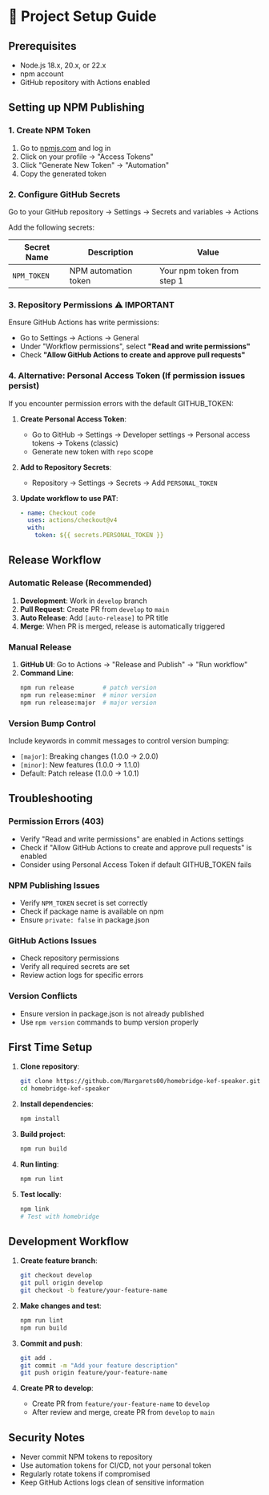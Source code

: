 # 🚀 Project Setup Guide

## Prerequisites

- Node.js 18.x, 20.x, or 22.x
- npm account
- GitHub repository with Actions enabled

## Setting up NPM Publishing

### 1. Create NPM Token

1. Go to [npmjs.com](https://www.npmjs.com) and log in
2. Click on your profile → "Access Tokens"
3. Click "Generate New Token" → "Automation"
4. Copy the generated token

### 2. Configure GitHub Secrets

Go to your GitHub repository → Settings → Secrets and variables → Actions

Add the following secrets:

| Secret Name | Description | Value |
|-------------|-------------|-------|
| `NPM_TOKEN` | NPM automation token | Your npm token from step 1 |

### 3. Repository Permissions ⚠️ **IMPORTANT**

Ensure GitHub Actions has write permissions:
- Go to Settings → Actions → General
- Under "Workflow permissions", select **"Read and write permissions"**
- Check **"Allow GitHub Actions to create and approve pull requests"**

### 4. Alternative: Personal Access Token (If permission issues persist)

If you encounter permission errors with the default GITHUB_TOKEN:

1. **Create Personal Access Token**:
   - Go to GitHub → Settings → Developer settings → Personal access tokens → Tokens (classic)
   - Generate new token with `repo` scope
   
2. **Add to Repository Secrets**:
   - Repository → Settings → Secrets → Add `PERSONAL_TOKEN`
   
3. **Update workflow to use PAT**:
   ```yaml
   - name: Checkout code
     uses: actions/checkout@v4
     with:
       token: ${{ secrets.PERSONAL_TOKEN }}
   ```

## Release Workflow

### Automatic Release (Recommended)

1. **Development**: Work in `develop` branch
2. **Pull Request**: Create PR from `develop` to `main`
3. **Auto Release**: Add `[auto-release]` to PR title
4. **Merge**: When PR is merged, release is automatically triggered

### Manual Release

1. **GitHub UI**: Go to Actions → "Release and Publish" → "Run workflow"
2. **Command Line**: 
   ```bash
   npm run release        # patch version
   npm run release:minor  # minor version
   npm run release:major  # major version
   ```

### Version Bump Control

Include keywords in commit messages to control version bumping:
- `[major]`: Breaking changes (1.0.0 → 2.0.0)
- `[minor]`: New features (1.0.0 → 1.1.0) 
- Default: Patch release (1.0.0 → 1.0.1)

## Troubleshooting

### Permission Errors (403)
- Verify "Read and write permissions" are enabled in Actions settings
- Check if "Allow GitHub Actions to create and approve pull requests" is enabled
- Consider using Personal Access Token if default GITHUB_TOKEN fails

### NPM Publishing Issues
- Verify `NPM_TOKEN` secret is set correctly
- Check if package name is available on npm
- Ensure `private: false` in package.json

### GitHub Actions Issues
- Check repository permissions
- Verify all required secrets are set
- Review action logs for specific errors

### Version Conflicts
- Ensure version in package.json is not already published
- Use `npm version` commands to bump version properly

## First Time Setup

1. **Clone repository**:
   ```bash
   git clone https://github.com/Margarets00/homebridge-kef-speaker.git
   cd homebridge-kef-speaker
   ```

2. **Install dependencies**:
   ```bash
   npm install
   ```

3. **Build project**:
   ```bash
   npm run build
   ```

4. **Run linting**:
   ```bash
   npm run lint
   ```

5. **Test locally**:
   ```bash
   npm link
   # Test with homebridge
   ```

## Development Workflow

1. **Create feature branch**:
   ```bash
   git checkout develop
   git pull origin develop
   git checkout -b feature/your-feature-name
   ```

2. **Make changes and test**:
   ```bash
   npm run lint
   npm run build
   ```

3. **Commit and push**:
   ```bash
   git add .
   git commit -m "Add your feature description"
   git push origin feature/your-feature-name
   ```

4. **Create PR to develop**:
   - Create PR from `feature/your-feature-name` to `develop`
   - After review and merge, create PR from `develop` to `main`

## Security Notes

- Never commit NPM tokens to repository
- Use automation tokens for CI/CD, not your personal token
- Regularly rotate tokens if compromised
- Keep GitHub Actions logs clean of sensitive information 